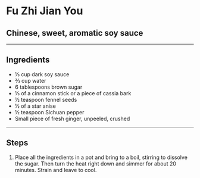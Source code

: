 # Fu Zhi Jian You

## Chinese, sweet, aromatic soy sauce

---

## Ingredients

* ⅓ cup dark soy sauce
* ⅔ cup water
* 6 tablespoons brown sugar
* ⅓ of a cinnamon stick or a piece of cassia bark
* ½ teaspoon fennel seeds
* ½ of a star anise
* ½ teaspoon Sichuan pepper
* Small piece of fresh ginger, unpeeled, crushed


---

## Steps

1.  Place all the ingredients in a pot and bring to a boil, stirring to dissolve the sugar. Then turn the heat right down and simmer for about 20 minutes. Strain and leave to cool.